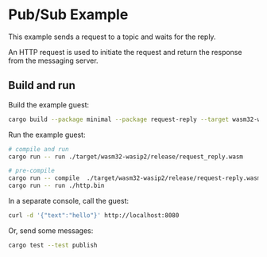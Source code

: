# Pub/Sub Example

This example sends a request to a topic and waits for the reply. 

An HTTP request is used to initiate the request and return the response from 
the messaging server.

## Build and run

Build the example guest:

```bash
cargo build --package minimal --package request-reply --target wasm32-wasip2 --release
```

Run the example guest:

```bash
# compile and run
cargo run -- run ./target/wasm32-wasip2/release/request_reply.wasm

# pre-compile
cargo run -- compile  ./target/wasm32-wasip2/release/request-reply.wasm --output ./request_reply.bin
cargo run -- run ./http.bin
```

In a separate console, call the guest:

```bash
curl -d '{"text":"hello"}' http://localhost:8080
```

Or, send some messages:

```bash
cargo test --test publish
```